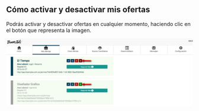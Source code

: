 ## Cómo activar y desactivar mis ofertas

Podrás activar y desactivar ofertas en cualquier momento, haciendo clic en el botón que representa la imagen.

![Prueba](/images/desactivar-activar-oferta.jpg)

